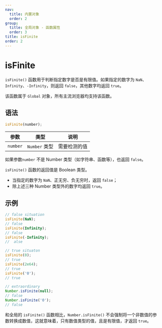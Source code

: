 ```yaml
---
nav:
  title: 内置对象
  order: 2
group:
  title: 全局对象 - 函数属性
  order: 3
title: isFinite
order: 2
---
```


# isFinite

`isFinite()` 函数用于判断指定数字是否是有限值。如果指定的数字为 `NaN`、`Infinity`、`-Infinity`，则返回 `false`，其他数字均返回 `true`。

该函数属于 `Global` 对象，所有主流浏览器均支持该函数。

## 语法

```javascript
isFinite(number);
```

| 参数     | 类型          | 说明         |
| -------- | ------------- | ------------ |
| `number` | `Number` 类型 | 需要检测的值 |

如果参数`number` 不是 Number 类型（如字符串、函数等），也返回 `false`。

`isFinite()` 函数的返回值是 Boolean 类型。

- 当指定的数字为 `NaN`、正无穷、负无穷时，返回 `false`；
- 除上述三种 Number 类型外的数字均返回 `true`。

## 示例

```js
// false situation
isFinite(NaN);
// false
isFinite(Infinity);
// false
isFinite(-Infinity);
//  alse

// true situaton
isFinite(0);
// true
isFinite(2e64);
// true
isFinite('0');
// true

// extraordinary
Number.isFinite(null);
// false
Number.isFinite('0');
// false
```

和全局的 `isFinite()` 函数相比，`Number.isFinite()` 不会强制将一个非数值的参数转换成数值，这就意味着，只有数值类型的值，且是有限值，才返回 `true`。
